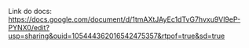 Link do docs: https://docs.google.com/document/d/1tmAXtJAyEc1dTvG7hvxu9Vl9eP-PYNX0/edit?usp=sharing&ouid=105444362016542475357&rtpof=true&sd=true
